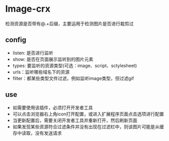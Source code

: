 # Image-crx
检测资源是否带有@.+后缀，主要运用于检测图片是否进行裁剪过

## config
- listen: 是否进行监听
- show: 是否在页面展示监听到的图片元素
- types: 要监听的资源类型(可选：image、script、sctylesheet)
- urls：监听哪些域名下的资源
- filter：都某些类型文件过滤，例如监听image类型，但过滤gif

## use
- 如需要使用该插件，必须打开开发者工具
- 可以点击浏览器右上角icon打开配置，或进入扩展程序页面点击选项进行配置
- 当更新配置后，需要关闭开发者工具并重新打开，然后刷新页面
- 如果发现某些资源符合过滤条件并没有出现在过滤栏中，则该图片可能是从缓存中读取，没有发送请求
